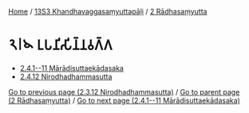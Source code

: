 
[Home](/) / [13S3 Khandhavaggasaṃyuttapāḷi](../../13S3.md) / [2 Rādhasaṃyutta](../2.md)

# 𑁨𑁇𑁪 𑀉𑀧𑀦𑀺𑀲𑀺𑀦𑁆𑀦𑀯𑀕𑁆𑀕

* [2.4.1--11 Mārādisuttaekādasaka](2.4/2.4.1--11.md)
* [2.4.12 Nirodhadhammasutta](2.4/2.4.12.md)

[Go to previous page (2.3.12 Nirodhadhammasutta)](2.3/2.3.12.md) / [Go to parent page (2 Rādhasaṃyutta)](../2.md) / [Go to next page (2.4.1--11 Mārādisuttaekādasaka)](2.4/2.4.1--11.md)


